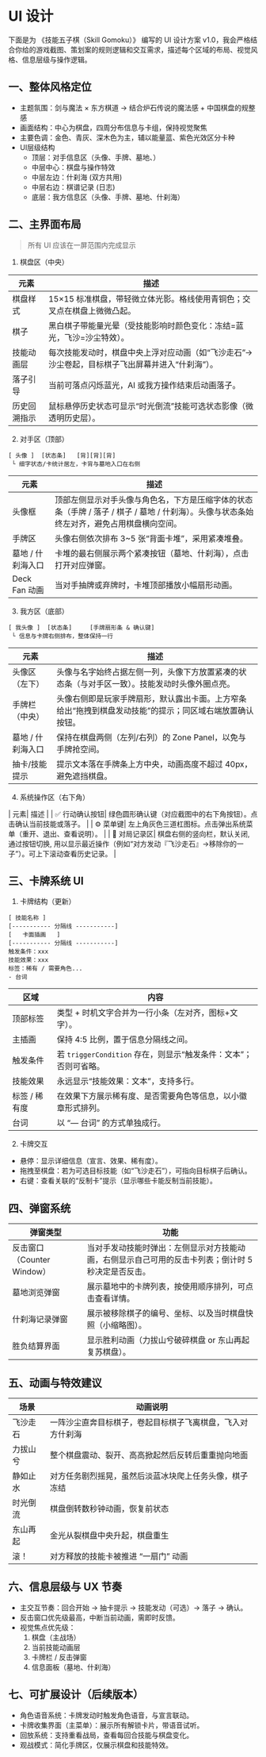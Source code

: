 # UI 设计 

下面是为 《技能五子棋（Skill Gomoku）》 编写的 UI 设计方案 v1.0，我会严格结合你给的游戏截图、策划案的规则逻辑和交互需求，描述每个区域的布局、视觉风格、信息层级与操作逻辑。

## 一、整体风格定位

- 主题氛围：剑与魔法 × 东方棋道 → 结合炉石传说的魔法感 + 中国棋盘的规整感
- 画面结构：中心为棋盘，四周分布信息与卡组，保持视觉聚焦
- 主要色调：金色、青灰、深木色为主，辅以能量蓝、紫色光效区分卡种
- UI层级结构
  - 顶层：对手信息区（头像、手牌、墓地、）
  - 中层中心：棋盘与操作特效
  - 中层左边：什刹海 (双方共用)
  - 中层右边：棋谱记录 (日志)
  - 底层：我方信息区（头像、手牌、墓地、什刹海）

## 二、主界面布局

> 所有 UI 应该在一屏范围内完成显示

1. 棋盘区（中央）

| 元素| 描述 |
|---|---|
| 棋盘样式| 15×15 标准棋盘，带轻微立体光影。格线使用青铜色；交叉点在棋盘上微微凸起。 |
| 棋子| 黑白棋子带能量光晕（受技能影响时颜色变化：冻结=蓝光，飞沙=沙尘特效）。 |
| 技能动画层| 每次技能发动时，棋盘中央上浮对应动画（如“飞沙走石”→沙尘卷起，目标棋子飞出屏幕并进入“什刹海”）。 |
| 落子引导| 当前可落点闪烁蓝光，AI 或我方操作结束后动画落子。 |
| 历史回溯指示| 鼠标悬停历史状态可显示“时光倒流”技能可选状态影像（微透明历史层）。 |

2. 对手区（顶部）

```
[ 头像 ]  [状态条]   [背][背][背]
 └ 细字状态/卡统计居左，卡背与墓地入口在右侧
```

| 元素| 描述 |
|---|---|
| 头像框| 顶部左侧显示对手头像与角色名，下方是压缩字体的状态条（手牌 / 落子 / 棋子 / 墓地 / 什刹海）。头像与状态条始终左对齐，避免占用棋盘横向空间。|
| 手牌区| 头像右侧依次排布 3~5 张“背面卡堆”，采用紧凑堆叠。 |
| 墓地 / 什刹海入口| 卡堆的最右侧展示两个紧凑按钮（墓地、什刹海），点击打开对应弹窗。 |
| Deck Fan 动画| 当对手抽牌或弃牌时，卡堆顶部播放小幅扇形动画。 |

3. 我方区（底部）

```
[ 我头像 ]  [状态条]     [手牌扇形条 & 确认键]
 └ 信息与卡牌右侧排布，整体保持一行
```

| 元素| 描述 |
|---|---|
| 头像区（左下）| 头像与名字始终占据左侧一列，头像下方放置紧凑的状态条（与对手区一致）。技能发动时头像外圈点亮。 |
| 手牌栏（中央）| 头像右侧即是玩家手牌扇形，默认露出卡面。上方窄条给出“拖拽到棋盘发动技能”的提示；同区域右端放置确认按钮。 |
| 墓地 / 什刹海入口| 保持在棋盘两侧（左列/右列）的 Zone Panel，以免与手牌抢空间。 |
| 抽卡/技能提示| 提示文本落在手牌条上方中央，动画高度不超过 40px，避免遮挡棋盘。 |

4. 系统操作区（右下角）

| 元素| 描述 |
| ✅ 行动确认按钮| 绿色圆形确认键（对应截图中的右下角按钮）。点击确认当前技能或落子。 |
| ⚙️ 菜单键| 左上角灰色三道杠图标。点击弹出系统菜单（重开、退出、查看说明）。 |
| 💬 对局记录区| 棋盘右侧的竖向栏，默认关闭, 通过按钮切换, 用以显示最近操作（例如“对方发动『飞沙走石』→移除你的一子”）。可上下滚动查看历史记录。 |

## 三、卡牌系统 UI

1. 卡牌结构（更新）

```
[ 技能名称 ]
[----------- 分隔线 -----------]
[   卡面插画   ]
[----------- 分隔线 -----------]
触发条件：xxx
技能效果：xxx
标签：稀有 / 需要角色...
- 台词
```

| 区域| 内容 |
|---|---|
| 顶部标签| 类型 + 时机文字合并为一行小条（左对齐，图标+文字）。 |
| 主插画| 保持 4:5 比例，置于信息分隔线之间。 |
| 触发条件| 若 `triggerCondition` 存在，则显示“触发条件：文本”；否则可省略。 |
| 技能效果| 永远显示“技能效果：文本”，支持多行。 |
| 标签 / 稀有度| 在效果下方展示稀有度、是否需要角色等信息，以小徽章形式排列。 |
| 台词| 以 “— 台词” 的方式单独成行。 |

2. 卡牌交互
- 悬停：显示详细信息（宣言、效果、稀有度）。
- 拖拽至棋盘：若为可选目标技能（如“飞沙走石”），可指向目标棋子后确认。
- 右键：查看关联的“反制卡”提示（显示哪些卡能反制当前技能）。

## 四、弹窗系统

| 弹窗类型| 功能 |
|---|---|
| 反击窗口（Counter Window）| 当对手发动技能时弹出：左侧显示对方技能动画，右侧显示自己可用的反击卡列表；倒计时 5 秒决定是否反击。 |
| 墓地浏览弹窗| 展示墓地中的卡牌列表，按使用顺序排列，可点击查看详情。 |
| 什刹海记录弹窗| 展示被移除棋子的编号、坐标、以及当时棋盘快照（小缩略图）。 |
| 胜负结算界面| 显示胜利动画（力拔山兮破碎棋盘 or 东山再起复苏棋盘）。 |

## 五、动画与特效建议

| 场景| 动画说明 |
|---|---|
| 飞沙走石| 一阵沙尘直奔目标棋子，卷起目标棋子飞离棋盘，飞入对方什刹海 |
| 力拔山兮| 整个棋盘震动、裂开、高高掀起然后反转后重重抛向地面 |
| 静如止水| 对方任务剧烈摇晃，虽然后淡蓝冰块爬上任务头像，棋子冻结 |
| 时光倒流| 棋盘倒转数秒钟动画，恢复前状态 |
| 东山再起| 金光从裂棋盘中央升起，棋盘重生 |
| 滚！| 对方释放的技能卡被推进 “一扇门” 动画 |


## 六、信息层级与 UX 节奏

- 主交互节奏：回合开始 → 抽卡提示 → 技能发动（可选）→ 落子 → 确认。
- 反击窗口优先级最高，中断当前动画，需即时反馈。
- 视觉焦点优先级：
    1. 棋盘（主战场） 
    2. 当前技能动画层 
    3. 卡牌栏 / 反击弹窗 
    4. 信息面板（墓地、什刹海） 

## 七、可扩展设计（后续版本）

- 角色语音系统：卡牌发动时触发角色语音，与宣言联动。
- 卡牌收集界面（主菜单）：展示所有解锁卡片，带语音试听。
- 回放系统：支持重看战局，查看每回合技能与棋盘变化。
- 观战模式：简化手牌区，仅展示棋盘和技能特效。
